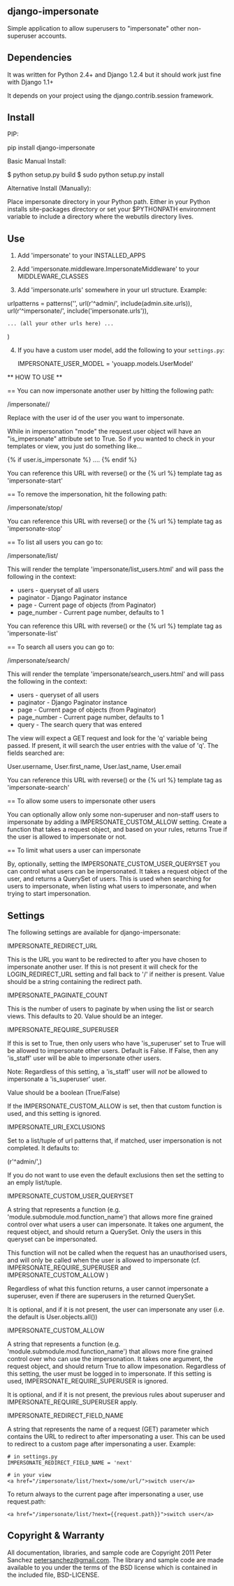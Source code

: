 django-impersonate
------------------

Simple application to allow superusers to "impersonate" other 
non-superuser accounts.


Dependencies
------------

It was written for Python 2.4+ and Django 1.2.4 but it should 
work just fine with Django 1.1+

It depends on your project using the django.contrib.session framework.


Install
-------

PIP:

pip install django-impersonate


Basic Manual Install:

  $ python setup.py build
  $ sudo python setup.py install

Alternative Install (Manually):

Place impersonate directory in your Python path. Either in your Python 
installs site-packages directory or set your $PYTHONPATH environment 
variable to include a directory where the webutils directory lives.


Use
---
1) Add 'impersonate' to your INSTALLED_APPS

2) Add 'impersonate.middleware.ImpersonateMiddleware' to your MIDDLEWARE_CLASSES

3) Add 'impersonate.urls' somewhere in your url structure. Example:

urlpatterns = patterns('',
    url(r'^admin/', include(admin.site.urls)),
    url(r'^impersonate/', include('impersonate.urls')),

    ... (all your other urls here) ...
)

4) If you have a custom user model, add the following to your `settings.py`:

    IMPERSONATE_USER_MODEL = 'youapp.models.UserModel'


** HOW TO USE **

== You can now impersonate another user by hitting the following path:

/impersonate/<user-id>/

Replace <user-id> with the user id of the user you want to impersonate.

While in impersonation "mode" the request.user object will have an 
"is_impersonate" attribute set to True. So if you wanted to check in your 
templates or view, you just do something like...

{% if user.is_impersonate %} .... {% endif %}

You can reference this URL with reverse() or the {% url %} template tag 
as 'impersonate-start'


== To remove the impersonation, hit the following path:

/impersonate/stop/

You can reference this URL with reverse() or the {% url %} template tag 
as 'impersonate-stop'


== To list all users you can go to:

/impersonate/list/

This will render the template 'impersonate/list_users.html' and will pass 
the following in the context:

* users - queryset of all users
* paginator - Django Paginator instance
* page - Current page of objects (from Paginator) 
* page_number - Current page number, defaults to 1

You can reference this URL with reverse() or the {% url %} template tag
as 'impersonate-list'


== To search all users you can go to:

/impersonate/search/

This will render the template 'impersonate/search_users.html' and will pass 
the following in the context:

* users - queryset of all users
* paginator - Django Paginator instance
* page - Current page of objects (from Paginator) 
* page_number - Current page number, defaults to 1
* query - The search query that was entered

The view will expect a GET request and look for the 'q' variable being passed. 
If present, it will search the user entries with the value of 'q'. The fields 
searched are:

User.username, User.first_name, User.last_name, User.email

You can reference this URL with reverse() or the {% url %} template tag
as 'impersonate-search'


== To allow some users to impersonate other users

You can optionally allow only some non-superuser and non-staff users to impersonate by
adding a IMPERSONATE_CUSTOM_ALLOW setting. Create a function that takes a
request object, and based on your rules, returns True if the user is allowed to
impersonate or not.

== To limit what users a user can impersonate

By, optionally, setting the IMPERSONATE_CUSTOM_USER_QUERYSET you can control
what users can be impersonated. It takes a request object of the user, and
returns a QuerySet of users. This is used when searching for users to
impersonate, when listing what users to impersonate, and when trying to start
impersonation.


Settings
--------

The following settings are available for django-impersonate:


IMPERSONATE_REDIRECT_URL

This is the URL you want to be redirected to after you have chosen to 
impersonate another user. If this is not present it will check for 
the LOGIN_REDIRECT_URL setting and fall back to '/' if neither is 
present. Value should be a string containing the redirect path.


IMPERSONATE_PAGINATE_COUNT

This is the number of users to paginate by when using the list or 
search views. This defaults to 20. Value should be an integer.


IMPERSONATE_REQUIRE_SUPERUSER

If this is set to True, then only users who have 'is_superuser' set 
to True will be allowed to impersonate other users. Default is False. 
If False, then any 'is_staff' user will be able to impersonate other 
users.

Note: Regardless of this setting, a 'is_staff' user will *not* be 
allowed to impersonate a 'is_superuser' user.

Value should be a boolean (True/False)

If the IMPERSONATE_CUSTOM_ALLOW is set, then that custom function is used, and
this setting is ignored.


IMPERSONATE_URI_EXCLUSIONS

Set to a list/tuple of url patterns that, if matched, user 
impersonation is not completed. It defaults to:

(r'^admin/',)

If you do not want to use even the default exclusions then set 
the setting to an emply list/tuple.


IMPERSONATE_CUSTOM_USER_QUERYSET

A string that represents a function (e.g. 'module.submodule.mod.function_name')
that allows more fine grained control over what users a user can impersonate.
It takes one argument, the request object, and should return a QuerySet. Only
the users in this queryset can be impersonated.

This function will not be called when the request has an unauthorised users,
and will only be called when the user is allowed to impersonate (cf.
IMPERSONATE_REQUIRE_SUPERUSER and IMPERSONATE_CUSTOM_ALLOW )

Regardless of what this function returns, a user cannot impersonate a
superuser, even if there are superusers in the returned QuerySet.

It is optional, and if it is not present, the user can impersonate any user
(i.e. the default is User.objects.all())


IMPERSONATE_CUSTOM_ALLOW

A string that represents a function (e.g. 'module.submodule.mod.function_name')
that allows more fine grained control over who can use the impersonation. It
takes one argument, the request object, and should return True to allow
impesonation. Regardless of this setting, the user must be logged in to
impersonate. If this setting is used, IMPERSONATE_REQUIRE_SUPERUSER is ignored.

It is optional, and if it is not present, the previous rules about superuser
and IMPERSONATE_REQUIRE_SUPERUSER apply.


IMPERSONATE_REDIRECT_FIELD_NAME

A string that represents the name of a request (GET) parameter which contains
the URL to redirect to after impersonating a user. This can be used to redirect
to a custom page after impersonating a user. Example:

    # in settings.py
    IMPERSONATE_REDIRECT_FIELD_NAME = 'next'
    
    # in your view
    <a href="/impersonate/list/?next=/some/url/">switch user</a>

To return always to the current page after impersonating a user, use request.path: 

    <a href="/impersonate/list/?next={{request.path}}">switch user</a>

Copyright & Warranty
--------------------
All documentation, libraries, and sample code are 
Copyright 2011 Peter Sanchez <petersanchez@gmail.com>. The library and 
sample code are made available to you under the terms of the BSD license 
which is contained in the included file, BSD-LICENSE.
